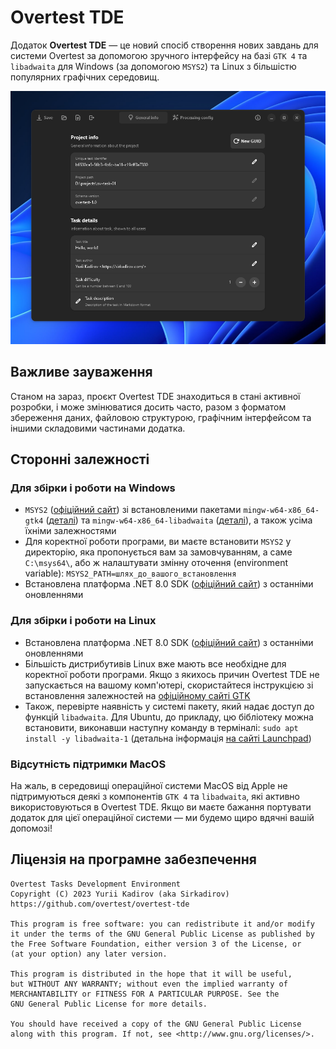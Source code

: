 # Overtest TDE
Додаток **Overtest TDE** — це новий спосіб створення нових завдань для системи Overtest за допомогою зручного інтерфейсу на базі `GTK 4` та `libadwaita` для Windows (за допомогою `MSYS2`) та Linux з більшістю популярних графічних середовищ.

![Overtest TDE screenshot](.github/screenshot.png)

## Важливе зауваження
Станом на зараз, проєкт Overtest TDE знаходиться в стані активної розробки, і може змінюватися досить часто, разом з форматом збереження даних, файловою структурою, графічним інтерфейсом та іншими складовими частинами додатка. 

## Сторонні залежності
### Для збірки і роботи на Windows
- `MSYS2` ([офіційний сайт](https://www.msys2.org/)) зі встановленими пакетами `mingw-w64-x86_64-gtk4` ([деталі](https://packages.msys2.org/package/mingw-w64-x86_64-gtk4)) та `mingw-w64-x86_64-libadwaita` ([деталі](https://packages.msys2.org/package/mingw-w64-x86_64-libadwaita)), а також усіма їхніми залежностями
- Для коректної роботи програми, ви маєте встановити `MSYS2` у директорію, яка пропонується вам за замовчуванням, а саме `C:\msys64\`, або ж налаштувати змінну оточення (environment variable): `MSYS2_PATH=шлях_до_вашого_встановлення`
- Встановлена платформа .NET 8.0 SDK ([офіційний сайт](https://dot.net/)) з останніми оновленнями

### Для збірки і роботи на Linux
- Встановлена платформа .NET 8.0 SDK ([офіційний сайт](https://dot.net/)) з останніми оновленнями
- Більшість дистрибутивів Linux вже мають все необхідне для коректної роботи програми. Якщо з якихось причин Overtest TDE не запускається на вашому комп'ютері, скористайтеся інструкцією зі встановлення залежностей на [офіційному сайті GTK](https://www.gtk.org/docs/installations/linux/)
- Також, перевірте наявність у системі пакету, який надає доступ до функцій `libadwaita`. Для Ubuntu, до прикладу, цю бібліотеку можна встановити, виконавши наступну команду в терміналі: `sudo apt install -y libadwaita-1` (детальна інформація [на сайті Launchpad](https://launchpad.net/ubuntu/+source/libadwaita-1))

### Відсутність підтримки MacOS
На жаль, в середовищі операційної системи MacOS від Apple не підтримуються деякі з компонентів `GTK 4` та `libadwaita`, які активно використовуються в Overtest TDE. Якщо ви маєте бажання портувати додаток для цієї операційної системи — ми будемо щиро вдячні вашій допомозі!

## Ліцензія на програмне забезпечення
```
Overtest Tasks Development Environment
Copyright (C) 2023 Yurii Kadirov (aka Sirkadirov)
https://github.com/overtest/overtest-tde

This program is free software: you can redistribute it and/or modify
it under the terms of the GNU General Public License as published by
the Free Software Foundation, either version 3 of the License, or
(at your option) any later version.

This program is distributed in the hope that it will be useful,
but WITHOUT ANY WARRANTY; without even the implied warranty of
MERCHANTABILITY or FITNESS FOR A PARTICULAR PURPOSE. See the
GNU General Public License for more details.

You should have received a copy of the GNU General Public License
along with this program. If not, see <http://www.gnu.org/licenses/>.
```